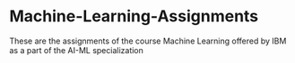 # Machine-Learning-Assignments
These are the assignments of the course Machine Learning offered by IBM as a part of the AI-ML specialization
